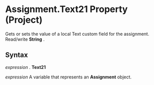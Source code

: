 
# Assignment.Text21 Property (Project)

Gets or sets the value of a local Text custom field for the assignment. Read/write  **String** .


## Syntax

 _expression_ . **Text21**

 _expression_ A variable that represents an **Assignment** object.

